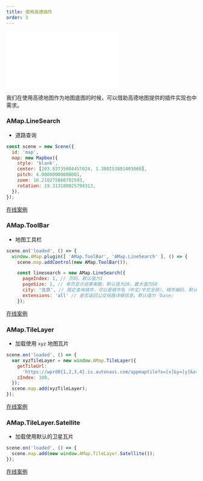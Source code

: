 ```yaml
---
title: 使用高德插件
order: 3
---
```


<embed src="@/docs/api/common/style.md"></embed>

我们在使用高德地图作为地图底图的时候，可以借助高德地图提供的插件实现也中需求。

### AMap.LineSearch

- 道路查询

```javascript
const scene = new Scene({
  id: 'map',
  map: new Mapbox({
    style: 'blank',
    center: [103.83735604457024, 1.360253881403068],
    pitch: 4.00000000000001,
    zoom: 10.210275860702593,
    rotation: 19.313180925794313,
  }),
});
```

[在线案例](/examples/amapplugin/bus#busstop)

### AMap.ToolBar

- 地图工具栏

```javascript
scene.on('loaded', () => {
  window.AMap.plugin([ 'AMap.ToolBar', 'AMap.LineSearch' ], () => {
    scene.map.addControl(new AMap.ToolBar());

    const linesearch = new AMap.LineSearch({
      pageIndex: 1, // 页码，默认值为1
      pageSize: 1, // 单页显示结果条数，默认值为20，最大值为50
      city: '北京', // 限定查询城市，可以是城市名（中文/中文全拼）、城市编码，默认值为『全国』
      extensions: 'all' // 是否返回公交线路详细信息，默认值为『base』
    });
```

[在线案例](/examples/amapplugin/bus#busstop)

### AMap.TileLayer

- 加载使用 `xyz` 地图瓦片

```javascript
scene.on('loaded', () => {
  var xyzTileLayer = new window.AMap.TileLayer({
    getTileUrl:
      'https://wprd0{1,2,3,4}.is.autonavi.com/appmaptile?x=[x]&y=[y]&z=[z]&size=1&scl=1&style=8&ltype=11',
    zIndex: 100,
  });
  scene.map.add(xyzTileLayer);
});
```

[在线案例](/examples/amapplugin/bus#xyztile)

### AMap.TileLayer.Satellite

- 加载使用默认的卫星瓦片

```javascript
scene.on('loaded', () => {
  scene.map.add(new window.AMap.TileLayer.Satellite());
});
```

[在线案例](/examples/amapplugin/bus#satellite)
